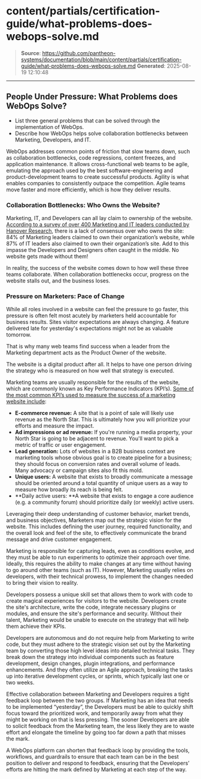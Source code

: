 # content/partials/certification-guide/what-problems-does-webops-solve.md

> **Source**: https://github.com/pantheon-systems/documentation/blob/main/content/partials/certification-guide/what-problems-does-webops-solve.md
> **Generated**: 2025-08-19 12:10:48

---

## People Under Pressure: What Problems does WebOps Solve?

<Alert title="By the end of this section, you should be able to:" type="info" >

* List three general problems that can be solved through the implementation of WebOps.
* Describe how WebOps helps solve collaboration bottlenecks between Marketing, Developers, and IT.

</Alert>

WebOps addresses common points of friction that slow teams down, such as collaboration bottlenecks, code regressions, content freezes, and application maintenance. It allows cross-functional web teams to be agile, emulating the approach used by the best software-engineering and product-development teams to create successful products. Agility is what enables companies to consistently outpace the competition. Agile teams move faster and more efficiently, which is how they deliver results.

### Collaboration Bottlenecks: Who Owns the Website?

Marketing, IT, and Developers can all lay claim to ownership of the website. [According to a survey of over 400 Marketing and IT leaders conducted by Hanover Research](https://pantheon.io/resources/ebooks/bridge-divide-between-marketing-and-it), there is a lack of consensus over who owns the site: 84% of Marketing leaders claimed to own their organization’s website, while 87% of IT leaders also claimed to own their organization’s site. Add to this impasse the Developers and Designers often caught in the middle. No website gets made without them!

In reality, the success of the website comes down to how well these three teams collaborate. When collaboration bottlenecks occur, progress on the website stalls out, and the business loses.


### Pressure on Marketers: Pace of Change

While all roles involved in a website can feel the pressure to go faster, this pressure is often felt most acutely by marketers held accountable for business results. Sites visitor expectations are always changing. A feature delivered late for yesterday's expectations might not be as valuable tomorrow.

That is why many web teams find success when a leader from the Marketing department acts as the Product Owner of the website.

The website is a digital product after all. It helps to have one person driving the strategy who is measured on how well that strategy is executed.

Marketing teams are usually responsible for the results of the website, which are commonly known as Key Performance Indicators (KPI’s). [Some of the most common KPI’s used to measure the success of a marketing website include](https://pantheon.io/blog/stop-sprinting-circles-find-your-north-star):

* **E-commerce revenue:** A site that is a point of sale will likely use revenue as the North Star. This is ultimately how you will prioritize your efforts and measure the impact.
* **Ad impressions or ad revenue:** If you're running a media property, your North Star is going to be adjacent to revenue. You'll want to pick a metric of traffic or user engagement.
* **Lead generation:** Lots of websites in a B2B business context are marketing tools whose obvious goal is to create pipeline for a business; they should focus on conversion rates and overall volume of leads. Many advocacy or campaign sites also fit this mold.
* **Unique users:** A website that exists to broadly communicate a message should be oriented around a total quantity of unique users as a way to measure how broadly its reach is being felt.
* **Daily active users: **A website that exists to engage a core audience (e.g. a community forum) should prioritize daily (or weekly) active users.

Leveraging their deep understanding of customer behavior, market trends, and business objectives, Marketers map out the strategic vision for the website. This includes defining the user journey, required functionality, and the overall look and feel of the site, to effectively communicate the brand message and drive customer engagement.

Marketing is responsible for capturing leads, even as conditions evolve, and they must be able to run experiments to optimize their approach over time. Ideally, this requires the ability to make changes at any time without having to go around other teams (such as IT). However, Marketing usually relies on developers, with their technical prowess, to implement the changes needed to bring their vision to reality.

Developers possess a unique skill set that allows them to work with code to create magical experiences for visitors to the website. Developers create the site's architecture, write the code, integrate necessary plugins or modules, and ensure the site's performance and security. Without their talent, Marketing would be unable to execute on the strategy that will help them achieve their KPIs.

Developers are autonomous and do not require help from Marketing to write code, but they must adhere to the strategic vision set out by the Marketing team by converting those high level ideas into detailed technical tasks. They break down the strategy into individual components such as feature development, design changes, plugin integrations, and performance enhancements. And they often utilize an Agile approach, breaking the tasks up into iterative development cycles, or sprints, which typically last one or two weeks.

Effective collaboration between Marketing and Developers requires a tight feedback loop between the two groups. If Marketing has an idea that needs to be implemented “yesterday”, the Developers must be able to quickly shift focus toward the prioritized work, and temporarily away from what they might be working on that is less pressing. The sooner Developers are able to solicit feedback from the Marketing team, the less likely they are to waste effort and elongate the timeline by going too far down a path that misses the mark. 

A WebOps platform can shorten that feedback loop by providing the tools, workflows, and guardrails to ensure that each team can be in the best position to deliver and respond to feedback, ensuring that the Developers’ efforts are hitting the mark defined by Marketing at each step of the way.